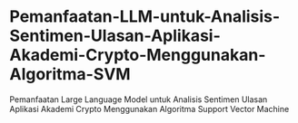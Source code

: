 # Pemanfaatan-LLM-untuk-Analisis-Sentimen-Ulasan-Aplikasi-Akademi-Crypto-Menggunakan-Algoritma-SVM
Pemanfaatan Large Language Model untuk Analisis Sentimen Ulasan Aplikasi Akademi Crypto Menggunakan Algoritma Support Vector Machine
